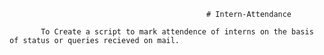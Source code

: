                                                 # Intern-Attendance

           To Create a script to mark attendence of interns on the basis of status or queries recieved on mail.
